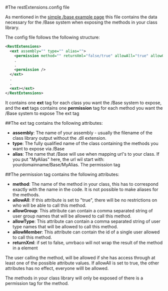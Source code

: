 #The restExtensions.config file

As mentioned in the [simple /base example page](../../../Reference/Api/Base/HellowWorld.md) this file contains the data necessary for the /Base system when exposing the methods in your class library.

The config file follows the following structure:
```XML
<RestExtensions>
  <ext assembly="" type="" alias="">
    <permission method="" returnXml="false/true" allowAll="true" allowGroup="" allowType="" allowMember="" />
    .
    .
    <permission />
  </ext>
  .
  .
  <ext></ext>
</RestExtensions>
```

It contains one **ext** tag for each class you want the /Base system to expose, and the **ext** tags contains one **permission** tag for each method you want the /Base system to expose
The ext tag

##The ext tag contains the following attributes:

- **assembly**: The name of your assembly - usually the filename of the class library output without the .dll extension. 
- **type**: The fully qualified name of the class containing the methods you want to expose via /Base
- **alias**: The name that /Base will use when mapping url's to your class. If you put "MyAlias" here, the url wil start with: yourdomainname/Base/MyAlias.
The permission tag

##The permission tag contains the following attributes:

- **method**: The name of the method in your class, this has to correspond exactly with the name in the code. It is not possible to make aliases for the methods.
- **allowAll**: If this attribute is set to "true", there will be no restrictions on who will be able to call this method.
- **allowGroup**: This attribute can contain a comma separated string of user group names that will be allowed to call this method.
- **allowType**: This attribute can contain a comma separated string of user type names that will be allowed to call this method.
- **allowMember**: This attribute can contain the id of a single user allowed to call this method.
- **returnXml**: if set to false, umrbaco will not wrap the result of the method in a <value> element

The user calling the method, will be allowed if she has access through at least one of the possible attribute values. If allowAll is set to true, the other attributes has no effect, everyone willl be allowed. 

The methods in your class library will only be exposed of there is a permission tag for the method.
